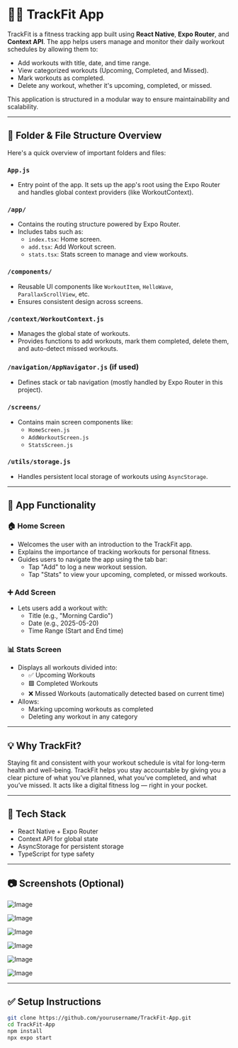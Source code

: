 # 🏋️‍♂️ TrackFit App

TrackFit is a fitness tracking app built using **React Native**, **Expo Router**, and **Context API**. The app helps users manage and monitor their daily workout schedules by allowing them to:

- Add workouts with title, date, and time range.
- View categorized workouts (Upcoming, Completed, and Missed).
- Mark workouts as completed.
- Delete any workout, whether it's upcoming, completed, or missed.

This application is structured in a modular way to ensure maintainability and scalability.

---

## 📂 Folder & File Structure Overview

Here's a quick overview of important folders and files:

### `App.js`
- Entry point of the app. It sets up the app's root using the Expo Router and handles global context providers (like WorkoutContext).

### `/app/`
- Contains the routing structure powered by Expo Router.
- Includes tabs such as:
  - `index.tsx`: Home screen.
  - `add.tsx`: Add Workout screen.
  - `stats.tsx`: Stats screen to manage and view workouts.

### `/components/`
- Reusable UI components like `WorkoutItem`, `HelloWave`, `ParallaxScrollView`, etc.
- Ensures consistent design across screens.

### `/context/WorkoutContext.js`
- Manages the global state of workouts.
- Provides functions to add workouts, mark them completed, delete them, and auto-detect missed workouts.

### `/navigation/AppNavigator.js` (if used)
- Defines stack or tab navigation (mostly handled by Expo Router in this project).

### `/screens/`
- Contains main screen components like:
  - `HomeScreen.js`
  - `AddWorkoutScreen.js`
  - `StatsScreen.js`

### `/utils/storage.js`
- Handles persistent local storage of workouts using `AsyncStorage`.

---

## 📱 App Functionality

### 🏠 Home Screen
- Welcomes the user with an introduction to the TrackFit app.
- Explains the importance of tracking workouts for personal fitness.
- Guides users to navigate the app using the tab bar:
  - Tap "Add" to log a new workout session.
  - Tap "Stats" to view your upcoming, completed, or missed workouts.

### ➕ Add Screen
- Lets users add a workout with:
  - Title (e.g., "Morning Cardio")
  - Date (e.g., 2025-05-20)
  - Time Range (Start and End time)

### 📊 Stats Screen
- Displays all workouts divided into:
  - ✅ Upcoming Workouts
  - 🟩 Completed Workouts
  - ❌ Missed Workouts (automatically detected based on current time)
- Allows:
  - Marking upcoming workouts as completed
  - Deleting any workout in any category

---

## 💡 Why TrackFit?

Staying fit and consistent with your workout schedule is vital for long-term health and well-being. TrackFit helps you stay accountable by giving you a clear picture of what you’ve planned, what you’ve completed, and what you’ve missed. It acts like a digital fitness log — right in your pocket.

---

## 📌 Tech Stack

- React Native + Expo Router
- Context API for global state
- AsyncStorage for persistent storage
- TypeScript for type safety

---

## 📷 Screenshots (Optional)
![Image](https://github.com/user-attachments/assets/179659f6-c4c9-47c6-a5d6-603e25e3244b)

![Image](https://github.com/user-attachments/assets/cba7fef7-76b4-4376-960e-a552ee96ad4c)

![Image](https://github.com/user-attachments/assets/f03b8f88-d501-4a81-a1de-93f617e9a8a2)

![Image](https://github.com/user-attachments/assets/f4ce317b-a24e-4083-b978-d5c4be233ba0)

![Image](https://github.com/user-attachments/assets/078b6f23-5b4f-44be-a113-b0a556125388)

![Image](https://github.com/user-attachments/assets/2b049af3-a50e-4f5f-8a0a-7ce9d93973bf)


---

## ✅ Setup Instructions

```bash
git clone https://github.com/yourusername/TrackFit-App.git
cd TrackFit-App
npm install
npx expo start

